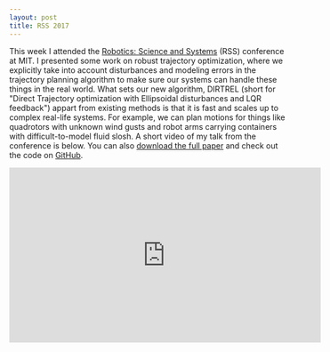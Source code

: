 ```yaml
---
layout: post
title: RSS 2017
---
```


This week I attended the [Robotics: Science and Systems](http://www.roboticsconference.org/) (RSS) conference at MIT. I presented some work on robust trajectory optimization, where we explicitly take into account disturbances and modeling errors in the trajectory planning algorithm to make sure our systems can handle these things in the real world. What sets our new algorithm, DIRTREL (short for "Direct Trajectory optimization with Ellipsoidal disturbances and LQR feedback") appart from existing methods is that it is fast and scales up to complex real-life systems. For example, we can plan motions for things like quadrotors with unknown wind gusts and robot arms carrying containers with difficult-to-model fluid slosh. A short video of my talk from the conference is below. You can also [download the full paper](/docs/dirtrel.pdf) and check out the code on [GitHub](https://github.com/HarvardAgileRoboticsLab/drake/tree/dirtrel).

<div class="video-container">
	<iframe width="560" height="315" src="https://www.youtube.com/embed/qktInfxGBvM" frameborder="0" allowfullscreen></iframe>
</div>

